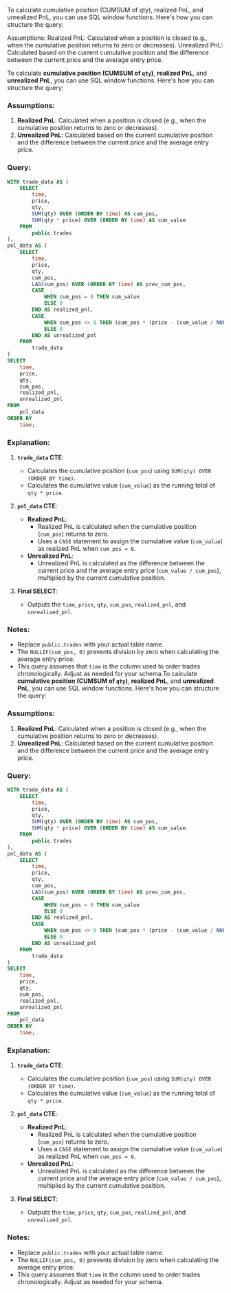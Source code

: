 To calculate cumulative position (CUMSUM of qty), realized PnL, and unrealized PnL, you can use SQL window functions. Here's how you can structure the query:

Assumptions:
Realized PnL: Calculated when a position is closed (e.g., when the cumulative position returns to zero or decreases).
Unrealized PnL: Calculated based on the current cumulative position and the difference between the current price and the average entry price.

To calculate **cumulative position (CUMSUM of `qty`)**, **realized PnL**, and **unrealized PnL**, you can use SQL window functions. Here's how you can structure the query:

### Assumptions:
1. **Realized PnL**: Calculated when a position is closed (e.g., when the cumulative position returns to zero or decreases).
2. **Unrealized PnL**: Calculated based on the current cumulative position and the difference between the current price and the average entry price.

### Query:
```sql
WITH trade_data AS (
    SELECT 
        time,
        price,
        qty,
        SUM(qty) OVER (ORDER BY time) AS cum_pos,
        SUM(qty * price) OVER (ORDER BY time) AS cum_value
    FROM 
        public.trades
),
pnl_data AS (
    SELECT 
        time,
        price,
        qty,
        cum_pos,
        LAG(cum_pos) OVER (ORDER BY time) AS prev_cum_pos,
        CASE 
            WHEN cum_pos = 0 THEN cum_value
            ELSE 0
        END AS realized_pnl,
        CASE 
            WHEN cum_pos <> 0 THEN (cum_pos * (price - (cum_value / NULLIF(cum_pos, 0))))
            ELSE 0
        END AS unrealized_pnl
    FROM 
        trade_data
)
SELECT 
    time,
    price,
    qty,
    cum_pos,
    realized_pnl,
    unrealized_pnl
FROM 
    pnl_data
ORDER BY 
    time;
```

### Explanation:
1. **`trade_data` CTE**:
   - Calculates the cumulative position (`cum_pos`) using `SUM(qty) OVER (ORDER BY time)`.
   - Calculates the cumulative value (`cum_value`) as the running total of `qty * price`.

2. **`pnl_data` CTE**:
   - **Realized PnL**:
     - Realized PnL is calculated when the cumulative position (`cum_pos`) returns to zero.
     - Uses a `CASE` statement to assign the cumulative value (`cum_value`) as realized PnL when `cum_pos = 0`.
   - **Unrealized PnL**:
     - Unrealized PnL is calculated as the difference between the current price and the average entry price (`cum_value / cum_pos`), multiplied by the current cumulative position.

3. **Final SELECT**:
   - Outputs the `time`, `price`, `qty`, `cum_pos`, `realized_pnl`, and `unrealized_pnl`.

### Notes:
- Replace `public.trades` with your actual table name.
- The `NULLIF(cum_pos, 0)` prevents division by zero when calculating the average entry price.
- This query assumes that `time` is the column used to order trades chronologically. Adjust as needed for your schema.To calculate **cumulative position (CUMSUM of `qty`)**, **realized PnL**, and **unrealized PnL**, you can use SQL window functions. Here's how you can structure the query:

### Assumptions:
1. **Realized PnL**: Calculated when a position is closed (e.g., when the cumulative position returns to zero or decreases).
2. **Unrealized PnL**: Calculated based on the current cumulative position and the difference between the current price and the average entry price.

### Query:
```sql
WITH trade_data AS (
    SELECT 
        time,
        price,
        qty,
        SUM(qty) OVER (ORDER BY time) AS cum_pos,
        SUM(qty * price) OVER (ORDER BY time) AS cum_value
    FROM 
        public.trades
),
pnl_data AS (
    SELECT 
        time,
        price,
        qty,
        cum_pos,
        LAG(cum_pos) OVER (ORDER BY time) AS prev_cum_pos,
        CASE 
            WHEN cum_pos = 0 THEN cum_value
            ELSE 0
        END AS realized_pnl,
        CASE 
            WHEN cum_pos <> 0 THEN (cum_pos * (price - (cum_value / NULLIF(cum_pos, 0))))
            ELSE 0
        END AS unrealized_pnl
    FROM 
        trade_data
)
SELECT 
    time,
    price,
    qty,
    cum_pos,
    realized_pnl,
    unrealized_pnl
FROM 
    pnl_data
ORDER BY 
    time;
```

### Explanation:
1. **`trade_data` CTE**:
   - Calculates the cumulative position (`cum_pos`) using `SUM(qty) OVER (ORDER BY time)`.
   - Calculates the cumulative value (`cum_value`) as the running total of `qty * price`.

2. **`pnl_data` CTE**:
   - **Realized PnL**:
     - Realized PnL is calculated when the cumulative position (`cum_pos`) returns to zero.
     - Uses a `CASE` statement to assign the cumulative value (`cum_value`) as realized PnL when `cum_pos = 0`.
   - **Unrealized PnL**:
     - Unrealized PnL is calculated as the difference between the current price and the average entry price (`cum_value / cum_pos`), multiplied by the current cumulative position.

3. **Final SELECT**:
   - Outputs the `time`, `price`, `qty`, `cum_pos`, `realized_pnl`, and `unrealized_pnl`.

### Notes:
- Replace `public.trades` with your actual table name.
- The `NULLIF(cum_pos, 0)` prevents division by zero when calculating the average entry price.
- This query assumes that `time` is the column used to order trades chronologically. Adjust as needed for your schema.